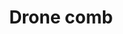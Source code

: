 ---
title: Drone comb
layout: definition
brief: Comb where the cells are slightly wider and longer built to be used to raise drone bees. 
see_also: 
  - title: Smoker
    file: smoker
  - title: Drone
    file: drone 
---